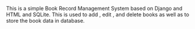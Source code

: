 This is a simple Book Record Management System based on Django and HTML and SQLite. This is used to add , edit , and delete books as well as to store the book data in database.
